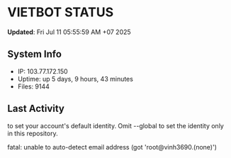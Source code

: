 # VIETBOT STATUS
**Updated**: Fri Jul 11 05:55:59 AM +07 2025

## System Info
- IP: 103.77.172.150
- Uptime: up 5 days, 9 hours, 43 minutes
- Files: 9144

## Last Activity

to set your account's default identity.
Omit --global to set the identity only in this repository.

fatal: unable to auto-detect email address (got 'root@vinh3690.(none)')

